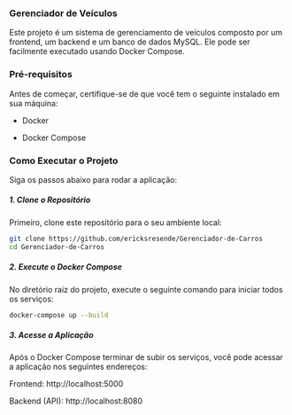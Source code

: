 ### Gerenciador de Veículos
Este projeto é um sistema de gerenciamento de veículos composto por um frontend, um backend e um banco de dados MySQL. Ele pode ser facilmente executado usando Docker Compose.

### Pré-requisitos
Antes de começar, certifique-se de que você tem o seguinte instalado em sua máquina:

- Docker

- Docker Compose

### Como Executar o Projeto
Siga os passos abaixo para rodar a aplicação:

##### 1. Clone o Repositório
Primeiro, clone este repositório para o seu ambiente local:

```bash
git clone https://github.com/ericksresende/Gerenciador-de-Carros
cd Gerenciador-de-Carros
```
##### 2. Execute o Docker Compose
No diretório raiz do projeto, execute o seguinte comando para iniciar todos os serviços:

```bash
docker-compose up --build
```
##### 3. Acesse a Aplicação
Após o Docker Compose terminar de subir os serviços, você pode acessar a aplicação nos seguintes endereços:

Frontend: http://localhost:5000

Backend (API): http://localhost:8080